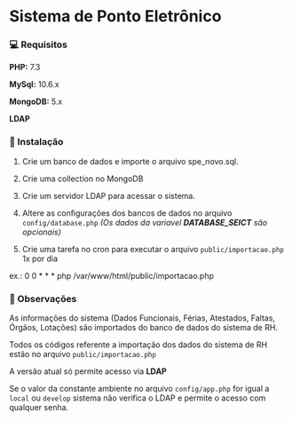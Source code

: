 
# Sistema de Ponto Eletrônico

### 💻 Requisitos

**PHP:** 7.3

**MySql:** 10.6.x

**MongoDB:** 5.x

**LDAP**
### 🔧 Instalação

1. Crie um banco de dados e importe o arquivo spe_novo.sql.

2. Crie uma collection no MongoDB

3. Crie um servidor LDAP para acessar o sistema.

4. Altere as configurações dos bancos de dados no arquivo `config/database.php` _(Os dados da variavel **DATABASE_SEICT** são opcionais)_

5. Crie uma tarefa no cron para executar o arquivo `public/importacao.php` 1x por dia 

ex.: 0 0 * * * php /var/www/html/public/importacao.php


### 📌 Observações
    
As informações do sistema (Dados Funcionais, Férias, Atestados, Faltas, Órgãos, Lotações) são importados do banco de dados do sistema de RH.

Todos os códigos referente a importação dos dados do sistema de RH estão no arquivo `public/importacao.php`

A versão atual só permite acesso via **LDAP**

Se o valor da constante ambiente no arquivo `config/app.php` for igual a `local` ou `develop` sistema não verifica o LDAP e permite o acesso com qualquer senha.